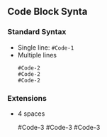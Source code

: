 ## Code Block Synta

### Standard Syntax

- Single line: `#Code-1`
- Multiple lines
    ```
    #Code-2
    #Code-2
    #Code-2
    ```

### Extensions

- 4 spaces

    #Code-3
    #Code-3
    #Code-3